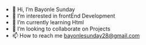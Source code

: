 - 👋 Hi, I’m Bayonle Sunday
- 👀 I’m interested in frontEnd Development 
- 🌱 I’m currently learning Html 
- 💞️ I’m looking to collaborate on Projects
- 📫 How to reach me bayonlesunday28@gmail.com

<!---
Bayonle28/Bayonle28 is a ✨ special ✨ repository because its `README.md` (this file) appears on your GitHub profile.
You can click the Preview link to take a look at your changes.
--->
